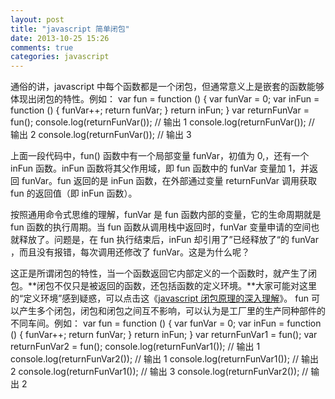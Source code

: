 ```yaml
---
layout: post
title: "javascript 简单闭包"
date: 2013-10-25 15:26
comments: true
categories: javascript
---
```

通俗的讲，javascript 中每个函数都是一个闭包，但通常意义上是嵌套的函数能够体现出闭包的特性。例如：
    var fun = function () {
        var funVar = 0;
        var inFun = function () {
             funVar++;
             return funVar;
        }
        return inFun;
    }
    var returnFunVar = fun();
    console.log(returnFunVar());    // 输出 1
    console.log(returnFunVar());    // 输出 2
    console.log(returnFunVar());    // 输出 3

上面一段代码中，fun() 函数中有一个局部变量 funVar，初值为 0,，还有一个 inFun 函数。inFun 函数将其父作用域，即 fun 函数中的 funVar 变量加 1，并返回 funVar。fun 返回的是 inFun 函数，在外部通过变量 returnFunVar 调用获取 fun 的返回值（即 inFun 函数）。
<!-- more -->
按照通用命令式思维的理解，funVar 是 fun 函数内部的变量，它的生命周期就是 fun 函数的执行周期。当 fun 函数从调用栈中返回时，funVar 变量申请的空间也就释放了。问题是，在 fun 执行结束后，inFun 却引用了”已经释放了“的 funVar ，而且没有报错，每次调用还修改了 funVar。这是为什么呢？

这正是所谓闭包的特性，当一个函数返回它内部定义的一个函数时，就产生了闭包。**闭包不仅只是被返回的函数，还包括函数的定义环境。**大家可能对这里的“定义环境”感到疑惑，可以点击这《[javascript 闭包原理的深入理解](http://www.harole.com/blog/2013/10/25/javascript-understand-closures-deeply/)》。 fun 可以产生多个闭包，闭包和闭包之间互不影响，可以认为是工厂里的生产同种部件的不同车间。例如：
    var fun = function () {
        var funVar = 0;
        var inFun = function () {
             funVar++;
             return funVar;
        }
        return inFun;
    }
    var returnFunVar1 = fun();
    var returnFunVar2 = fun();
    console.log(returnFunVar1());    // 输出 1
    console.log(returnFunVar2());    // 输出 1
    console.log(returnFunVar1());    // 输出 2
    console.log(returnFunVar1());    // 输出 3
    console.log(returnFunVar2());    // 输出 2


